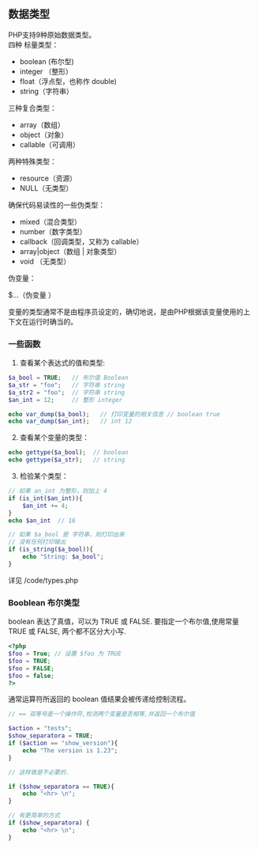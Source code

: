 ## 数据类型
PHP支持9种原始数据类型。  
四种 标量类型：  
* boolean (布尔型)
* integer （整形）
* float（浮点型，也称作 double)
* string（字符串）

三种复合类型：  

* array（数组）
* object（对象）
* callable（可调用）

两种特殊类型：  

* resource（资源）
* NULL（无类型）

确保代码易读性的一些伪类型：
* mixed（混合类型）
* number（数字类型）
* callback（回调类型，又称为 callable）
* array|object（数组 | 对象类型）
* void （无类型）

伪变量： 

$...（伪变量 ）

变量的类型通常不是由程序员设定的，确切地说，是由PHP根据该变量使用的上下文在运行时确当的。

### 一些函数
1. 查看某个表达式的值和类型:  
```php 
$a_bool = TRUE;   // 布尔值 Boolean
$a_str = "foo";   // 字符串 string
$a_str2 = "foo";  // 字符串 string
$an_int = 12;     // 整形 integer 

echo var_dump($a_bool);   // 打印变量的相关信息 // boolean true
echo var_dump($an_int);   // int 12
```

2. 查看某个变量的类型：  
```php 
echo gettype($a_bool);  // boolean
echo gettype($a_str);   // string
```

3. 检验某个类型：
```php 
// 如果 an_int 为整形，则加上 4
if (is_int($an_int)){
    $an_int += 4;
}
echo $an_int  // 16

// 如果 $a_bool 是 字符串，则打印出来
// 没有任何打印输出
if (is_string($a_bool)){
    echo "String: $a_bool";
}
```
详见 /code/types.php

### Booblean 布尔类型
boolean 表达了真值，可以为 TRUE 或 FALSE. 要指定一个布尔值,使用常量 TRUE 或 FALSE, 两个都不区分大小写.
``` php
<?php
$foo = True; // 设置 $foo 为 TRUE
$foo = TRUE;
$foo = FALSE;
$foo = false;
?>
```
通常运算符所返回的 boolean 值结果会被传递给控制流程。 
```php 
// == 双等号是一个操作符,检测两个变量是否相等,并返回一个布尔值

$action = "tests";
$show_separatora = TRUE;
if ($action == "show_version"){
    echo "The version is 1.23";
}

// 这样做是不必要的.

if ($show_separatora == TRUE){
    echo "<hr> \n";
}

// 有更简单的方式
if ($show_separatora) {
    echo "<hr> \n";
}
```